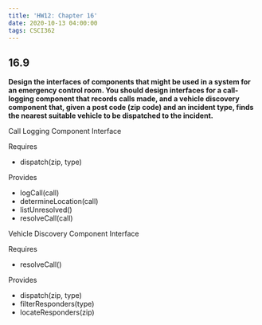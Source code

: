 ```yaml
---
title: 'HW12: Chapter 16'
date: 2020-10-13 04:00:00
tags: CSCI362
---
```

## 16.9
**Design the interfaces of components that might be used in a system for an emergency control room. You should design interfaces for a call-logging component that records calls made, and a vehicle discovery component that, given a post code (zip code) and an incident type, finds the nearest suitable vehicle to be dispatched to the incident.**

Call Logging Component Interface

Requires
- dispatch(zip, type)

Provides
- logCall(call)
- determineLocation(call)
- listUnresolved()
- resolveCall(call)

Vehicle Discovery Component Interface

Requires
- resolveCall()

Provides
- dispatch(zip, type)
- filterResponders(type)
- locateResponders(zip)
